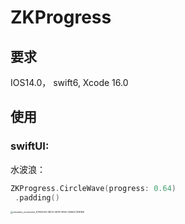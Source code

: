 # ZKProgress

## 要求
IOS14.0， swift6, Xcode 16.0

## 使用

### swiftUI:
水波浪：
```swift
ZKProgress.CircleWave(progress: 0.64)
 .padding()
```
<img src="https://github.com/user-attachments/assets/67e2e831-c155-4bb8-b39b-0f81b70a7bd8" alt="simulator_screenshot_E794E053-ABC9-4D7B-9926-04662C2FB986" style="zoom:25%;" />
